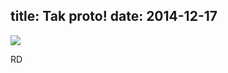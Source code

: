title: Tak proto!
date: 2014-12-17
---

![](http://srilanka.podgorny.cz/gallery/original/20141218_175209_DSCN7325~01.jpg)

RD
